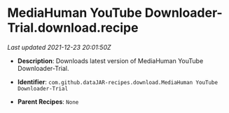 # MediaHuman YouTube Downloader-Trial.download.recipe

_Last updated 2021-12-23 20:01:50Z_

- **Description**: Downloads latest version of MediaHuman YouTube Downloader-Trial.

- **Identifier**: `com.github.dataJAR-recipes.download.MediaHuman YouTube Downloader-Trial`

- **Parent Recipes**: `None`
